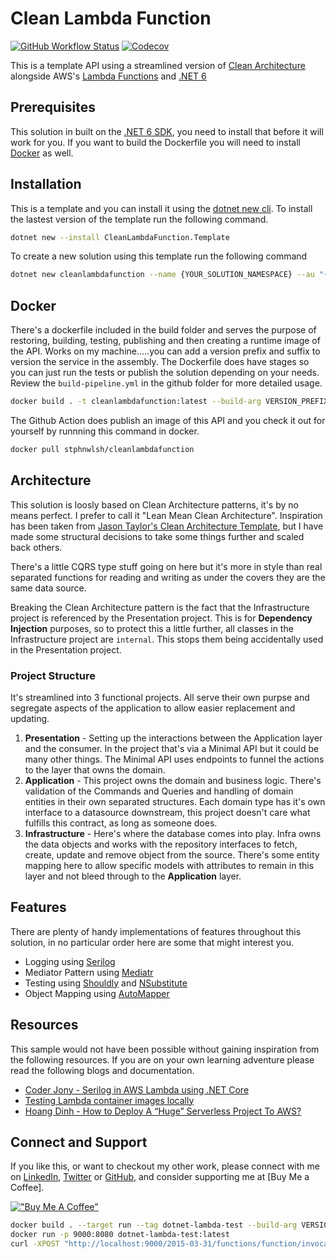 # Clean Lambda Function

[![GitHub Workflow Status](https://img.shields.io/github/workflow/status/stphnwlsh/CleanLambdaFunction/Build%20Pipeline?label=Build%20Pipeline&logo=github&logoColor=white&style=for-the-badge)](https://github.com/stphnwlsh/CleanLambdaFunction/actions/workflows/build-pipeline.yml)
[![Codecov](https://img.shields.io/codecov/c/github/stphnwlsh/CleanLambdaFunction?label=Code%20Coverage&logo=codecov&logoColor=white&style=for-the-badge)](https://codecov.io/gh/stphnwlsh/CleanLambdaFunction)
<!-- ![Nuget](https://img.shields.io/nuget/v/CleanLambdaFunction.Template?label=nuget%20template&logo=nuget&logoColor=white&style=for-the-badge) -->

This is a template API using a streamlined version of [Clean Architecture](https://blog.cleancoder.com/uncle-bob/2012/08/13/the-clean-architecture.html) alongside AWS's [Lambda Functions](https://docs.aws.amazon.com/lambda/latest/dg/lambda-csharp.html) and [.NET 6](https://docs.microsoft.com/en-us/dotnet/core/whats-new/dotnet-6)

## Prerequisites

This solution in built on the [.NET 6 SDK](https://dotnet.microsoft.com/download/dotnet/6.0), you need to install that before it will work for you.  If you want to build the Dockerfile you will need to install  [Docker](https://www.docker.com/products/docker-desktop) as well.

## Installation

This is a template and you can install it using the [dotnet new cli](https://docs.microsoft.com/en-us/dotnet/core/tools/dotnet-new).  To install the lastest version of the template run the following command.

``` bash
dotnet new --install CleanLambdaFunction.Template
```

To create a new solution using this template run the following command

```bash
dotnet new cleanlambdafunction --name {YOUR_SOLUTION_NAMESPACE} --au "{YOU_AUTHORS_NAME}"
```

## Docker

There's a dockerfile included in the build folder and serves the purpose of restoring, building, testing, publishing and then creating a runtime image of the API.  Works on my machine.....you can add a version prefix and suffix to version the service in the assembly.  The Dockerfile does have stages so you can just run the tests or publish the solution depending on your needs.  Review the `build-pipeline.yml` in the github folder for more detailed usage.

``` bash
docker build . -t cleanlambdafunction:latest --build-arg VERSION_PREFIX {VERSION_NUMBER} -- build-arg VERSION_SUFFIX {PRERELEASE_NAME}
```

The Github Action does publish an image of this API and you check it out for yourself by runnning this command in docker.

``` bash
docker pull stphnwlsh/cleanlambdafunction
```

## Architecture

This solution is loosly based on Clean Architecture patterns, it's by no means perfect.  I prefer to call it "Lean Mean Clean Architecture".  Inspiration has been taken from [Jason Taylor's Clean Architecture Template](https://github.com/jasontaylordev/CleanArchitecture), but I have made some structural decisions to take some things further and scaled back others.

There's a little CQRS type stuff going on here but it's more in style than real separated functions for reading and writing as under the covers they are the same data source.

Breaking the Clean Architecture pattern is the fact that the Infrastructure project is referenced by the Presentation project.  This is for **Dependency Injection** purposes, so to protect this a little further, all classes in the Infrastructure project are `internal`.  This stops them being accidentally used in the Presentation project.

### Project Structure

It's streamlined into 3 functional projects.  All serve their own purpse and segregate aspects of the application to allow easier replacement and updating.

1. **Presentation** - Setting up the interactions between the Application layer and the consumer.  In the project that's via a Minimal API but it could be many other things.  The Minimal API uses endpoints to funnel the actions to the layer that owns the domain.
1. **Application** - This project owns the domain and business logic.  There's validation of the Commands and Queries and handling of domain entities in their own separated structures.  Each domain type has it's own interface to a datasource downstream, this project doesn't care what fulfills this contract, as long as someone does.
1. **Infrastructure** - Here's where the database comes into play.  Infra owns the data objects and works with the repository interfaces to fetch, create, update and remove object from the source.  There's some entity mapping here to allow specific models with attributes to remain in this layer and not bleed through to the **Application** layer.

## Features

There are plenty of handy implementations of features throughout this solution, in no particular order here are some that might interest you.

- Logging using [Serilog](https://github.com/serilog/serilog)
- Mediator Pattern using [Mediatr](https://github.com/jbogard/MediatR)
- Testing using [Shouldly](https://github.com/shouldly/shouldly) and [NSubstitute](https://github.com/nsubstitute/NSubstitute)
- Object Mapping using [AutoMapper](https://github.com/AutoMapper/AutoMapper)

## Resources

This sample would not have been possible without gaining inspiration from the following resources.  If you are on your own learning adventure please read the following blogs and documentation.

- [Coder Jony - Serilog in AWS Lambda using .NET Core](https://coderjony.com/blogs/serilog-in-aws-lambda-using-net-core/)
- [Testing Lambda container images locally](https://docs.aws.amazon.com/lambda/latest/dg/images-test.html)
- [Hoang Dinh - How to Deploy A “Huge” Serverless Project To AWS?](https://aws.plainenglish.io/how-to-deploy-a-huge-serverless-project-to-aws-image-classification-api-with-tensorflowjs-367a34dfe155)

## Connect and Support

If you like this, or want to checkout my other work, please connect with me on [LinkedIn](https://www.linkedin.com/in/stphnwlsh), [Twitter](https://twitter.com/stphnwlsh) or [GitHub](https://github.com/stphnwlsh), and consider supporting me at [Buy Me a Coffee].

[!["Buy Me A Coffee"](https://www.buymeacoffee.com/assets/img/guidelines/download-assets-sm-1.svg)](https://www.buymeacoffee.com/stphnwlsh)

``` bash
docker build . --target run --tag dotnet-lambda-test --build-arg VERSION_PREFIX=1.1.1.1 --build-arg VERSION_SUFFIX=lambda
docker run -p 9000:8080 dotnet-lambda-test:latest
curl -XPOST "http://localhost:9000/2015-03-31/functions/function/invocations" -d '"firstName"'
```
